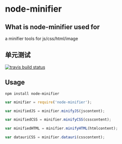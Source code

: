 node-minifier
=====

What is node-minifier used for
-------
a minifier tools for js/css/html/image

单元测试
------
[![travis build status](https://api.travis-ci.org/colorhook/node-minifier.png)](https://www.travis-ci.org/colorhook/node-minifier)

Usage
-------

```
npm install node-minifier
```


```javascript
var minifier = require('node-minifier');

var minifiedJS = minifier.minifyJS(jscontent);

var minifiedCSS = minifier.minifyCSS(csscontent);

var minifiedHTML = minifier.minifyHTML(htmlcontent);

var datauriCSS = minifier.datauri(csscontent);
```